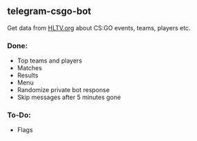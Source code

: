 ## telegram-csgo-bot
Get data from [HLTV.org](https://HLTV.org/) about CS:GO events, teams, players etc. 

### Done:
- Top teams and players
- Matches
- Results
- Menu
- Randomize private bot response
- Skip messages after 5 minutes gone

### To-Do:

- Flags